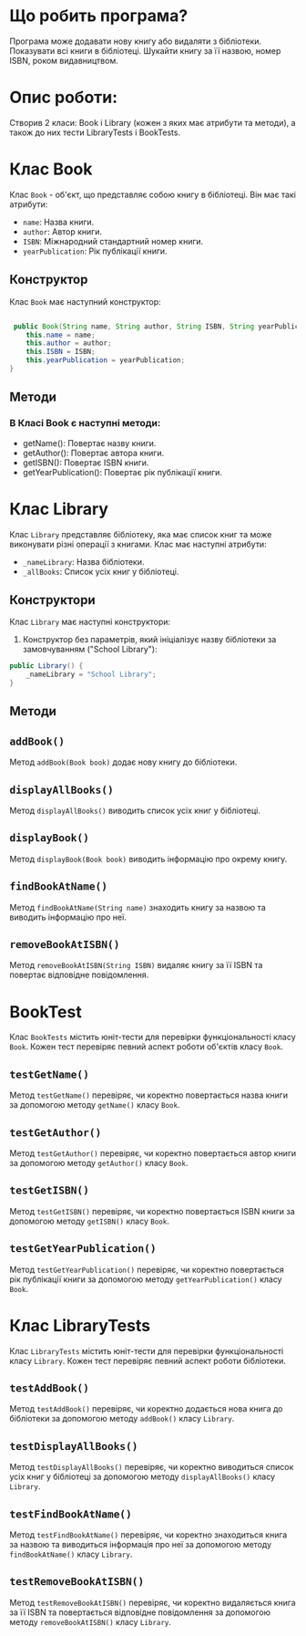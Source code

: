 # Що робить програма?
Програма може додавати нову книгу або видаляти з бібліотеки. Показувати всі книги в бібліотеці. Шукайти книгу за її назвою, номер ISBN, роком видавництвом. 
# Опис роботи:
Створив 2 класи: Book і Library (кожен з яких має атрибути та методи), а також до них тести LibraryTests і BookTests.
# Клас Book
Клас `Book` - об'єкт, що представляє собою книгу в бібліотеці. Він має такі атрибути:
- `name`: Назва книги.
- `author`: Автор книги.
- `ISBN`: Міжнародний стандартний номер книги.
- `yearPublication`: Рік публікації книги.
## Конструктор

Клас `Book` має наступний конструктор:
```java

 public Book(String name, String author, String ISBN, String yearPublication) {
    this.name = name;
    this.author = author;
    this.ISBN = ISBN;
    this.yearPublication = yearPublication;
}
```
## Методи
### В Класі Book є наступні методи:
* getName(): Повертає назву книги.
* getAuthor(): Повертає автора книги.
* getISBN(): Повертає ISBN книги.
* getYearPublication(): Повертає рік публікації книги.

# Клас Library

Клас `Library` представляє бібліотеку, яка має список книг та може виконувати різні операції з книгами. Клас має наступні атрибути:

- `_nameLibrary`: Назва бібліотеки.
- `_allBooks`: Список усіх книг у бібліотеці.

## Конструктори

Клас `Library` має наступні конструктори:

1. Конструктор без параметрів, який ініціалізує назву бібліотеки за замовчуванням ("School Library"):

```java
public Library() {
    _nameLibrary = "School Library";
}
```
## Методи
## `addBook()`

Метод `addBook(Book book)` додає нову книгу до бібліотеки.

## `displayAllBooks()`

Метод `displayAllBooks()` виводить список усіх книг у бібліотеці.

## `displayBook()`

Метод `displayBook(Book book)` виводить інформацію про окрему книгу.

## `findBookAtName()`

Метод `findBookAtName(String name)` знаходить книгу за назвою та виводить інформацію про неї.

## `removeBookAtISBN()`

Метод `removeBookAtISBN(String ISBN)` видаляє книгу за її ISBN та повертає відповідне повідомлення.
# BookTest
Клас `BookTests` містить юніт-тести для перевірки функціональності класу `Book`. Кожен тест перевіряє певний аспект роботи об'єктів класу `Book`.

##  `testGetName()`

Метод `testGetName()` перевіряє, чи коректно повертається назва книги за допомогою методу `getName()` класу `Book`.

## `testGetAuthor()`

Метод `testGetAuthor()` перевіряє, чи коректно повертається автор книги за допомогою методу `getAuthor()` класу `Book`.

##  `testGetISBN()`

Метод `testGetISBN()` перевіряє, чи коректно повертається ISBN книги за допомогою методу `getISBN()` класу `Book`.

##  `testGetYearPublication()`

Метод `testGetYearPublication()` перевіряє, чи коректно повертається рік публікації книги за допомогою методу `getYearPublication()` класу `Book`.

# Клас LibraryTests
Клас `LibraryTests` містить юніт-тести для перевірки функціональності класу `Library`. Кожен тест перевіряє певний аспект роботи бібліотеки.

##   `testAddBook()`

Метод `testAddBook()` перевіряє, чи коректно додається нова книга до бібліотеки за допомогою методу `addBook()` класу `Library`.

##   `testDisplayAllBooks()`

Метод `testDisplayAllBooks()` перевіряє, чи коректно виводиться список усіх книг у бібліотеці за допомогою методу `displayAllBooks()` класу `Library`.

##   `testFindBookAtName()`

Метод `testFindBookAtName()` перевіряє, чи коректно знаходиться книга за назвою та виводиться інформація про неї за допомогою методу `findBookAtName()` класу `Library`.

##   `testRemoveBookAtISBN()`

Метод `testRemoveBookAtISBN()` перевіряє, чи коректно видаляється книга за її ISBN та повертається відповідне повідомлення за допомогою методу `removeBookAtISBN()` класу `Library`.
